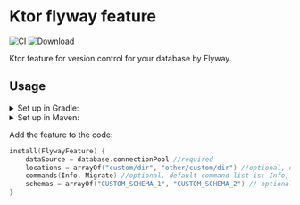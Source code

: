 # Ktor flyway feature
![CI](https://github.com/viartemev/ktor-flyway-feature/workflows/CI/badge.svg?branch=master)
[ ![Download](https://api.bintray.com/packages/viartemev/Maven/ktor-flyway-feature/images/download.svg) ](https://bintray.com/viartemev/Maven/ktor-flyway-feature/_latestVersion)

Ktor feature for version control for your database by Flyway.

## Usage
<details><summary>Set up in Gradle:</summary>

```groovy
repositories {
    jcenter()
}

dependencies {
    implementation("com.viartemev:ktor-flyway-feature:$ktor_flyway_feature_version")
}
```
</details>

<details><summary>Set up in Maven:</summary>

```xml
<repositories>
    <repository>
        <id>jcenter</id>
        <url>https://jcenter.bintray.com/</url>
    </repository>
</repositories>

<dependency>
  <groupId>com.viartemev</groupId>
  <artifactId>ktor-flyway-feature</artifactId>
  <version>${ktor_flyway_feature_version}</version>
</dependency>
```
</details>

Add the feature to the code:
```kotlin
install(FlywayFeature) {
    dataSource = database.connectionPool //required
    locations = arrayOf("custom/dir", "other/custom/dir") //optional, default value = arrayof("db/migration")
    commands(Info, Migrate) //optional, default command list is: Info, Migrate
    schemas = arrayOf("CUSTOM_SCHEMA_1", "CUSTOM_SCHEMA_2") // optional, default value is the DB product specific default schema
}
```
